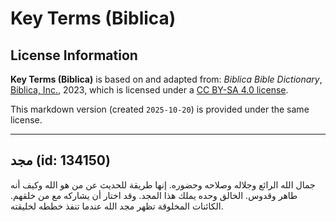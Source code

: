 # Key Terms (Biblica)

## License Information

**Key Terms (Biblica)** is based on and adapted from: _Biblica Bible Dictionary_, [Biblica, Inc.](https://www.biblica.com/), 2023, which is licensed under a [CC BY-SA 4.0 license](https://creativecommons.org/licenses/by-sa/4.0/legalcode.en).

This markdown version (created `2025-10-20`) is provided under the same license.



--------------------------------

## مجد (id: 134150)

جمال الله الرائع وجلاله وصلاحه وحضوره. إنها طريقة للحديث عن من هو الله وكيف أنه طاهر وقدوس. الخالق وحده يملك هذا المجد. وقد اختار أن يشاركه مع من خلقهم. الكائنات المخلوقة تظهر مجد الله عندما تنفذ خططه لخليقته.


